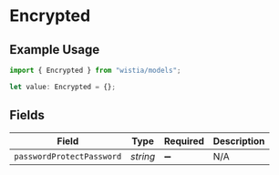 # Encrypted

## Example Usage

```typescript
import { Encrypted } from "wistia/models";

let value: Encrypted = {};
```

## Fields

| Field                     | Type                      | Required                  | Description               |
| ------------------------- | ------------------------- | ------------------------- | ------------------------- |
| `passwordProtectPassword` | *string*                  | :heavy_minus_sign:        | N/A                       |